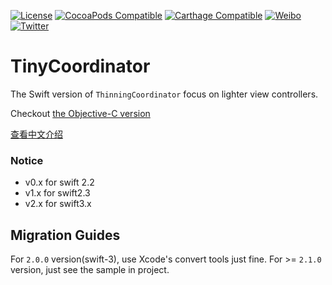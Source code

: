 [![License](https://img.shields.io/badge/license-MIT-lightgrey.svg)](https://github.com/cuzv/TinyCoordinator/blob/master/LICENSE)
[![CocoaPods Compatible](https://img.shields.io/badge/CocoaPods-v2.1.2-green.svg)](https://github.com/CocoaPods/CocoaPods)
[![Carthage Compatible](https://img.shields.io/badge/Carthage-compatible-4BC51D.svg?style=flat)](https://github.com/Carthage/Carthage)
[![Weibo](https://img.shields.io/badge/Weibo-cuzval-yellowgreen.svg)](http://weibo.com/cuzval/)
[![Twitter](https://img.shields.io/twitter/url/http/shields.io.svg?style=social)](http://twitter.com/mochxiao)

# TinyCoordinator

The Swift version of `ThinningCoordinator` focus on lighter view controllers.

Checkout [the Objective-C version](https://github.com/cuzv/ThinningCoordinator)

[查看中文介绍](https://chengway.in/da-zao-qing-liang-ji-viewcontroller-zhi-chou-chi-datasource-delegate/)

### Notice
-   v0.x for swift 2.2
-   v1.x for swift2.3
-   v2.x for swift3.x



## Migration Guides

For `2.0.0` version(swift-3), use Xcode's convert tools just fine.
For >= `2.1.0` version, just see the sample in project.